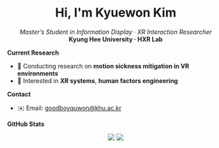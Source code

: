 <h1 align="center">Hi, I'm Kyuewon Kim</h1>
<p align="center">
  <em>Master’s Student in Information Display · XR Interaction Researcher</em><br>
  <strong>Kyung Hee University · HXR Lab</strong>
</p>
  
**Current Research**
- 🔬 Conducting research on **motion sickness mitigation in VR environments**
- 🧠 Interested in **XR systems**, **human factors engineering**  


**Contact**
- ✉️ Email: goodboyquwon@khu.ac.kr


**GitHub Stats**  

<p align="center">
  <img src="https://github-readme-stats.vercel.app/api?username=kyuewon&show_icons=true&theme=graywhite&hide_border=true&hide_title=true" />
  <img src="https://github-readme-stats.vercel.app/api/top-langs/?username=kyuewon&layout=compact&theme=graywhite&hide_border=true" />
</p>
